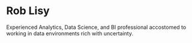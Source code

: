 # Rob Lisy
Experienced Analytics, Data Science, and BI professional accostomed to working in data environments rich with uncertainty.
